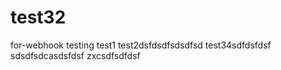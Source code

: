 # test32
for-webhook testing
test1
test2dsfdsdfsdsdfsd
test34sdfdsfdsf
sdsdfsdcasdsfdsf
zxcsdfsdfdsf
